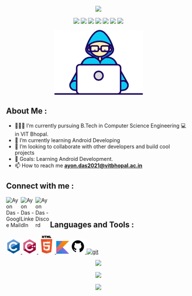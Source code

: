 <p align="center">
  <img src="https://readme-typing-svg.herokuapp.com?color=0d8eceF&size=30&center=true&vCenter=true&width=550&height=70&duration=2500&lines=Hello+World!+👋;+I'm+Ayon+Das;+An+Open+Source+Contributor+🌟;+An+Android+Developer+📱;Loves+To+Build+Projects+🛠">
</p>


<p align="center">
  <img src="https://badges.pufler.dev/visits/ayondas120/ayondas120">
  <img src="https://badges.pufler.dev/years/ayondas120">
  <img src="https://badges.pufler.dev/updated/ayondas120/ayondas120">
  <img src="https://badges.pufler.dev/created/ayondas120/ayondas120">
  <img src="https://badges.pufler.dev/repos/ayondas120">
  <img src="https://badges.pufler.dev/commits/monthly/ayondas120">
  <img src="https://komarev.com/ghpvc/?username=ayondas120&label=Profile%20views&color=red&style=flat"/>
</p>


<p align="center">
  <img src="./images/codder.png">
</p>


## About Me :
- 👨🏻‍🎓 I’m currently pursuing B.Tech in Computer Science Engineering 💻 in VIT Bhopal.
- 🌱 I’m currently learning Android Developing
- 🤝 I’m looking to collaborate with other developers and build cool projects
- 🎯 Goals: Learning Android Development.
- 📫 How to reach me <u>**ayon.das2021@vitbhopal.ac.in**</u>


## Connect with me :

<a href="mailto:ayon.das2021@vitbhopal.ac.in">
  <img align="left" alt="Ayon Das - Google Mail" width="40px" src="https://api.iconify.design/logos:google-gmail.svg"/>
</a>

<a href="https://www.linkedin.com/in/ayon-das-23b312243/">
  <img align="left" alt="Ayon Das - LinkedIn" width="40px" src="https://upload.wikimedia.org/wikipedia/commons/thumb/e/e9/Linkedin_icon.svg/256px-Linkedin_icon.svg.png"/>
</a>

<a href="https://discord.com/channels/@me/989391239512219658">
  <img align="left" alt="Ayon Das - Discord" width="40px" src="
https://www.svgrepo.com/show/353655/discord-icon.svg"/>
</a>

<br></br>

## Languages and Tools :
<p align="left">
<a href="https://www.cprogramming.com/" target="_blank" rel="noreferrer"> <img src="https://raw.githubusercontent.com/devicons/devicon/master/icons/c/c-original.svg" alt="c" width="40" height="40"/> </a>
<a href="https://www.w3schools.com/cpp/" target="_blank" rel="noreferrer"> <img src="https://raw.githubusercontent.com/devicons/devicon/master/icons/cplusplus/cplusplus-original.svg" alt="cplusplus" width="40" height="40"/> </a>
<a href="https://www.w3.org/html/" target="_blank" rel="noreferrer"> <img src="https://raw.githubusercontent.com/devicons/devicon/master/icons/html5/html5-original-wordmark.svg" alt="html5" width="45" height="50"/> </a>
<a href="https://kotlinlang.org"target="_blank" rel="noreferrer"><img alt="Kotlin" width="35px" src="./images/kotlin.png"/></a>
<a href=" https://github.com/" target="_blank" rel="noreferrer"> <img src="./images/github.svg" alt="github" width="40" height="40"/> </a>
<a href="https://git-scm.com/" target="_blank" rel="noreferrer"> <img src="https://www.vectorlogo.zone/logos/git-scm/git-scm-icon.svg" alt="git" width="40" height="40"/> </a>
</p>

<p align="center">
    <img src="https://github-readme-stats.vercel.app/api?username=ayondas120&count_private=true&show_icons=true&theme=radical" />
</p>

<p align="center">
    <img src="https://github-readme-stats.vercel.app/api/top-langs/?username=ayondas120&layout=compact&theme=radical&count_private=true" />
</p>

<p align="center">
    <img src="https://github-readme-streak-stats.herokuapp.com?user=ayondas120&theme=vision-friendly-dark" />
</p>
